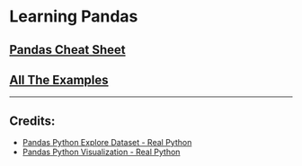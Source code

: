 # Learning Pandas

## [Pandas Cheat Sheet](pandas_cheat_sheet.pdf)

## [All The Examples](scripts/examples.ipynb)


___

## Credits:

- [Pandas Python Explore Dataset - Real Python](https://realpython.com/pandas-python-explore-dataset)
- [Pandas Python Visualization - Real Python](https://realpython.com/pandas-plot-python/)
